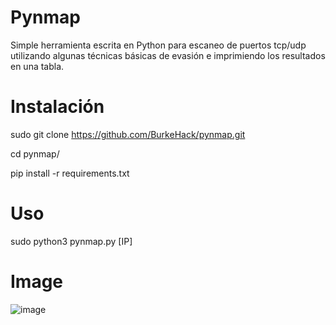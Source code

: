 # Pynmap
Simple herramienta escrita en Python para escaneo de puertos tcp/udp utilizando algunas técnicas básicas de evasión e imprimiendo los resultados en una tabla. 

# Instalación 

sudo git clone https://github.com/BurkeHack/pynmap.git

cd pynmap/

pip install -r requirements.txt 

# Uso

sudo python3 pynmap.py [IP]

# Image

![image](https://user-images.githubusercontent.com/126290224/227741422-4764083d-7f5e-475f-b8c3-0da26c67c37f.png)
